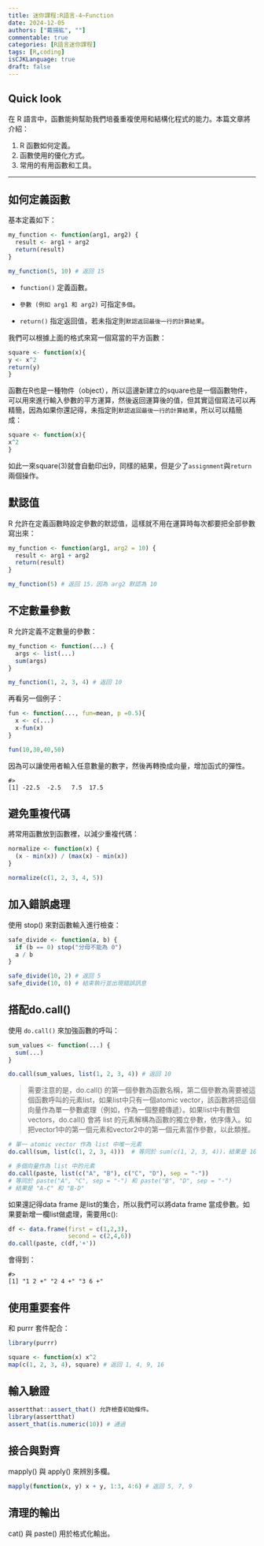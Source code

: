 ```yaml
---
title: 迷你課程:R語言-4~Function
date: 2024-12-05
authors: ["戴揚紘", ""]
commentable: true
categories: [R語言迷你課程]
tags: [R,coding]
isCJKLanguage: true
draft: false
---
```

<!--more-->
## Quick look
在 R 語言中，函數能夠幫助我們培養重複使用和結構化程式的能力。本篇文章將介紹：
1. R 函數如何定義。
2. 函數使用的優化方式。
3. 常用的有用函數和工具。

---
## 如何定義函數
基本定義如下：
```r
my_function <- function(arg1, arg2) {
  result <- arg1 + arg2
  return(result)
}

my_function(5, 10) # 返回 15

```
- `function()` 定義函數。

- `參數 (例如 arg1 和 arg2)` 可指定`多個`。

- `return()` 指定返回值，若未指定則`默認返回最後一行的計算結果`。
  
我們可以根據上面的格式來寫一個寫當的平方函數：
```r
square <- function(x){
y <- x^2
return(y)
}

```
函數在R也是一種物件（object），所以這邊新建立的square也是一個函數物件，可以用來進行輸入參數的平方運算，然後返回運算後的值，但其實這個寫法可以再精簡，因為如果你還記得，未指定則`默認返回最後一行的計算結果`，所以可以精簡成：
```r
square <- function(x){
x^2
}
```
如此一來square(3)就會自動印出9，同樣的結果，但是少了`assignment`與`return`兩個操作。

## 默認值
R 允許在定義函數時設定參數的默認值，這樣就不用在運算時每次都要把全部參數寫出來：
```r
my_function <- function(arg1, arg2 = 10) {
  result <- arg1 + arg2
  return(result)
}

my_function(5) # 返回 15，因為 arg2 默認為 10
```

## 不定數量參數
R 允許定義不定數量的參數：
```r
my_function <- function(...) {
  args <- list(...)
  sum(args)
}

my_function(1, 2, 3, 4) # 返回 10
```
再看另一個例子：
```r
fun <- function(..., fun=mean, p =0.5){
  x <- c(...)
  x-fun(x)
}

fun(10,30,40,50)
```
因為可以讓使用者輸入任意數量的數字，然後再轉換成向量，增加函式的彈性。
```
#>
[1] -22.5  -2.5   7.5  17.5
```

## 避免重複代碼
將常用函數放到函數裡，以減少重複代碼：
```r
normalize <- function(x) {
  (x - min(x)) / (max(x) - min(x))
}

normalize(c(1, 2, 3, 4, 5)) 
```

## 加入錯誤處理
使用 stop() 來對函數輸入進行檢查：
```r
safe_divide <- function(a, b) {
  if (b == 0) stop("分母不能為 0")
  a / b
}

safe_divide(10, 2) # 返回 5
safe_divide(10, 0) # 結束執行並出現錯誤訊息
```

## 搭配do.call()
使用 `do.call()` 來加強函數的呼叫：
```r
sum_values <- function(...) {
  sum(...)
}

do.call(sum_values, list(1, 2, 3, 4)) # 返回 10
```
> 需要注意的是，do.call() 的第一個參數為函數名稱，第二個參數為需要被這個函數呼叫的元素list，如果list中只有一個atomic vector，該函數將把這個向量作為單一參數處理（例如，作為一個整體傳遞）。如果list中有數個vectors，do.call() 會將 list 的元素解構為函數的獨立參數，依序傳入。如把vector1中的第一個元素和vector2中的第一個元素當作參數，以此類推。

```r
# 單一 atomic vector 作為 list 中唯一元素
do.call(sum, list(c(1, 2, 3, 4)))  # 等同於 sum(c(1, 2, 3, 4))，結果是 10

# 多個向量作為 list 中的元素
do.call(paste, list(c("A", "B"), c("C", "D"), sep = "-"))
# 等同於 paste("A", "C", sep = "-") 和 paste("B", "D", sep = "-")
# 結果是 "A-C" 和 "B-D"
```

如果還記得data frame 是list的集合，所以我們可以將data frame 當成參數。如果要新增一欄list做處理，需要用c():
```r
df <- data.frame(first = c(1,2,3),
                 second = c(2,4,6))
do.call(paste, c(df,'+'))
```
會得到：
```
#>
[1] "1 2 +" "2 4 +" "3 6 +"
```

## 使用重要套件
和 purrr 套件配合：
```r
library(purrr)

square <- function(x) x^2
map(c(1, 2, 3, 4), square) # 返回 1, 4, 9, 16
```

## 輸入驗證
```r
assertthat::assert_that() 允許檢查初始條件。
library(assertthat)
assert_that(is.numeric(10)) # 通過
```

## 接合與對齊
mapply() 與 apply() 來辨別多欄。
```r
mapply(function(x, y) x + y, 1:3, 4:6) # 返回 5, 7, 9
```

## 清理的輸出
cat() 與 paste() 用於格式化輸出。
